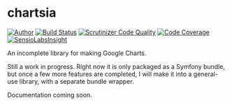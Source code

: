 # chartsia

[![Author](http://img.shields.io/badge/author-outspaced-blue.svg)](http://www.alexbrims.net)
[![Build Status](https://travis-ci.org/outspaced/chartsia.svg?branch=master)](https://travis-ci.org/outspaced/chartsia)
[![Scrutinizer Code Quality](https://scrutinizer-ci.com/g/outspaced/chartsia/badges/quality-score.png?b=master)](https://scrutinizer-ci.com/g/outspaced/chartsia/?branch=master)
[![Code Coverage](https://scrutinizer-ci.com/g/outspaced/chartsia/badges/coverage.png?b=master)](https://scrutinizer-ci.com/g/outspaced/chartsia/?branch=master)
[![SensioLabsInsight](https://insight.sensiolabs.com/projects/fe0ec919-dd45-4839-9b2b-e8134df1f70c/mini.png)](https://insight.sensiolabs.com/projects/fe0ec919-dd45-4839-9b2b-e8134df1f70c)

An incomplete library for making Google Charts.

Still a work in progress.  Right now it is only packaged as a Symfony bundle, but once a few more features are completed, I will make it into a general-use library, with a separate bundle wrapper.

Documentation coming soon.


